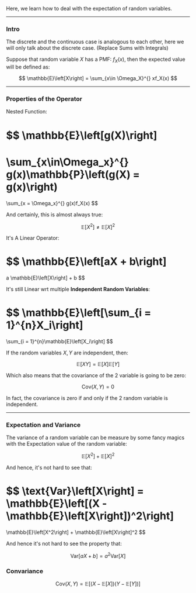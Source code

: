Here, we learn how to deal with the expectation of random variables. 


---

### **Intro**

The discrete and the continuous case is analogous to each other, here we will only talk about the discrete case. (Replace Sums with Integrals)

Suppose that random variable $X$ has a PMF: $f_X(x)$, then the expected value will be defined as: 

$$
\mathbb{E}\left[X\right] = 
 \sum_{x\in \Omega_X}^{}
    xf_X(x)
$$

---
### **Properties of the Operator**

Nested Function:

$$
\mathbb{E}\left[g(X)\right]
=
\sum_{x\in\Omega_x}^{}
    g(x)\mathbb{P}\left(g(X) = g(x)\right)
=
\sum_{x = \Omega_x}^{}
    g(x)f_X(x)
$$

And certainly, this is almost always true: 

$$
\mathbb{E}\left[X^2\right] \ne \mathbb{E}\left[X\right]^2
$$

It's A Linear Operator: 

$$
\mathbb{E}\left[aX + b\right]
=
a \mathbb{E}\left[X\right] + b
$$

It's still Linear wrt multiple **Independent Random Variables**:

$$
\mathbb{E}\left[\sum_{i = 1}^{n}X_i\right]
=
\sum_{i = 1}^{n}\mathbb{E}\left[X_i\right]
$$

If the random variables $X, Y$ are independent, then: 

$$
\mathbb{E}\left[XY\right] = \mathbb{E}\left[X\right]\mathbb{E}\left[Y\right]
$$

Which also means that the covariance of the 2 variable is going to be zero: 

$$
\text{Cov}(X, Y) = 0
$$

In fact, the covariance is zero if and only if the 2 random variable is independent. 


---
### **Expectation and Variance**

The variance of a random variable can be measure by some fancy magics with the Expectation value of the random variable: 

$$
\mathbb{E}\left[X^2\right] + \mathbb{E}\left[X\right]^2
$$

And hence, it's not hard to see that: 

$$
\text{Var}\left[X\right] = \mathbb{E}\left[(X - \mathbb{E}\left[X\right])^2\right]
=
\mathbb{E}\left[X^2\right] + \mathbb{E}\left[X\right]^2
$$

And hence it's not hard to see the property that: 

$$
\text{Var}\left[aX + b\right] = a^2 \text{Var}\left[X\right]
$$


### **Convariance**

$$
\text{Cov}(X, Y) = \mathbb{E}\left[(X - 
    \mathbb{E}\left[X\right])(
    Y - \mathbb{E}\left[Y\right])
\right]
$$

